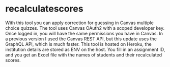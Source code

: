 # recalculatescores

With this tool you can apply correction for guessing in Canvas multiple choice quizzes. The tool uses Canvas OAuth2 with a scoped developer key. Once logged in, you will have the same permissions you have in Canvas. In a previous version I used the Canvas REST API, but this update uses the GraphQL API, which is much faster. This tool is hosted on Heroku, the institution details are stored as ENV on the host. You fill in an assignment ID, and you get an Excel file with the names of students and their recalculated scores.